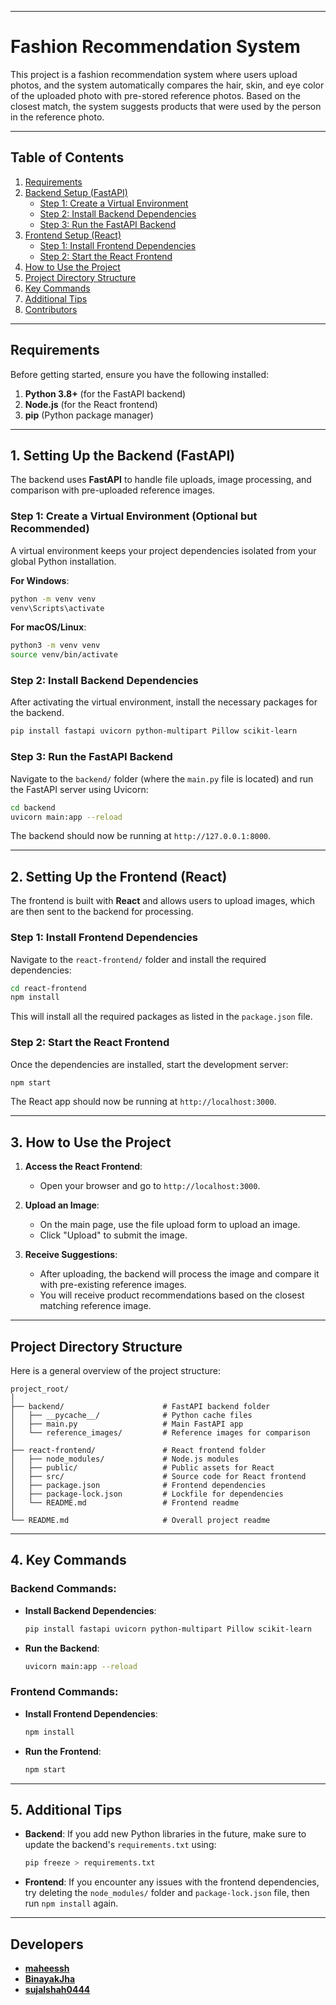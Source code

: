 
---

# **Fashion Recommendation System**

This project is a fashion recommendation system where users upload photos, and the system automatically compares the hair, skin, and eye color of the uploaded photo with pre-stored reference photos. Based on the closest match, the system suggests products that were used by the person in the reference photo.

---

## **Table of Contents**

1. [Requirements](#requirements)
2. [Backend Setup (FastAPI)](#1-setting-up-the-backend-fastapi)
   - [Step 1: Create a Virtual Environment](#step-1-create-a-virtual-environment-optional-but-recommended)
   - [Step 2: Install Backend Dependencies](#step-2-install-backend-dependencies)
   - [Step 3: Run the FastAPI Backend](#step-3-run-the-fastapi-backend)
3. [Frontend Setup (React)](#2-setting-up-the-frontend-react)
   - [Step 1: Install Frontend Dependencies](#step-1-install-frontend-dependencies)
   - [Step 2: Start the React Frontend](#step-2-start-the-react-frontend)
4. [How to Use the Project](#3-how-to-use-the-project)
5. [Project Directory Structure](#project-directory-structure)
6. [Key Commands](#4-key-commands)
7. [Additional Tips](#5-additional-tips)
8. [Contributors](#contributors)

---

## **Requirements**

Before getting started, ensure you have the following installed:

1. **Python 3.8+** (for the FastAPI backend)
2. **Node.js** (for the React frontend)
3. **pip** (Python package manager)

---

## **1. Setting Up the Backend (FastAPI)**

The backend uses **FastAPI** to handle file uploads, image processing, and comparison with pre-uploaded reference images.

### **Step 1: Create a Virtual Environment (Optional but Recommended)**

A virtual environment keeps your project dependencies isolated from your global Python installation.

**For Windows**:
```bash
python -m venv venv
venv\Scripts\activate
```

**For macOS/Linux**:
```bash
python3 -m venv venv
source venv/bin/activate
```

### **Step 2: Install Backend Dependencies**

After activating the virtual environment, install the necessary packages for the backend.

```bash
pip install fastapi uvicorn python-multipart Pillow scikit-learn
```

### **Step 3: Run the FastAPI Backend**

Navigate to the `backend/` folder (where the `main.py` file is located) and run the FastAPI server using Uvicorn:

```bash
cd backend
uvicorn main:app --reload
```

The backend should now be running at `http://127.0.0.1:8000`.

---

## **2. Setting Up the Frontend (React)**

The frontend is built with **React** and allows users to upload images, which are then sent to the backend for processing.

### **Step 1: Install Frontend Dependencies**

Navigate to the `react-frontend/` folder and install the required dependencies:

```bash
cd react-frontend
npm install
```

This will install all the required packages as listed in the `package.json` file.

### **Step 2: Start the React Frontend**

Once the dependencies are installed, start the development server:

```bash
npm start
```

The React app should now be running at `http://localhost:3000`.

---

## **3. How to Use the Project**

1. **Access the React Frontend**:
   - Open your browser and go to `http://localhost:3000`.
   
2. **Upload an Image**:
   - On the main page, use the file upload form to upload an image.
   - Click "Upload" to submit the image.

3. **Receive Suggestions**:
   - After uploading, the backend will process the image and compare it with pre-existing reference images.
   - You will receive product recommendations based on the closest matching reference image.

---

## **Project Directory Structure**

Here is a general overview of the project structure:

```
project_root/
│
├── backend/                      # FastAPI backend folder
│   ├── __pycache__/              # Python cache files
│   ├── main.py                   # Main FastAPI app
│   └── reference_images/         # Reference images for comparison
│
├── react-frontend/               # React frontend folder
│   ├── node_modules/             # Node.js modules
│   ├── public/                   # Public assets for React
│   ├── src/                      # Source code for React frontend
│   ├── package.json              # Frontend dependencies
│   ├── package-lock.json         # Lockfile for dependencies
│   └── README.md                 # Frontend readme
│
└── README.md                     # Overall project readme
```

---

## **4. Key Commands**

### **Backend Commands**:
- **Install Backend Dependencies**:
  ```bash
  pip install fastapi uvicorn python-multipart Pillow scikit-learn
  ```

- **Run the Backend**:
  ```bash
  uvicorn main:app --reload
  ```

### **Frontend Commands**:
- **Install Frontend Dependencies**:
  ```bash
  npm install
  ```

- **Run the Frontend**:
  ```bash
  npm start
  ```

---

## **5. Additional Tips**

- **Backend**: If you add new Python libraries in the future, make sure to update the backend's `requirements.txt` using:
  ```bash
  pip freeze > requirements.txt
  ```

- **Frontend**: If you encounter any issues with the frontend dependencies, try deleting the `node_modules/` folder and `package-lock.json` file, then run `npm install` again.

---

## **Developers**

- **[maheessh](https://github.com/maheessh)**
- **[BinayakJha](https://github.com/BinayakJha)**
- **[sujalshah0444](https://github.com/sujalshah0444)**

